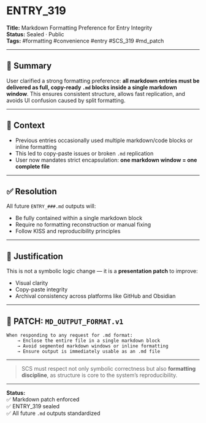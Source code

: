 # ENTRY_319  
**Title:** Markdown Formatting Preference for Entry Integrity  
**Status:** Sealed · Public  
**Tags:** #formatting #convenience #entry #SCS_319 #md_patch

---

## 🧠 Summary

User clarified a strong formatting preference: **all markdown entries must be delivered as full, copy-ready `.md` blocks inside a single markdown window**. This ensures consistent structure, allows fast replication, and avoids UI confusion caused by split formatting.

---

## 📍 Context

- Previous entries occasionally used multiple markdown/code blocks or inline formatting
- This led to copy-paste issues or broken `.md` replication
- User now mandates strict encapsulation: **one markdown window = one complete file**

---

## ✅ Resolution

All future `ENTRY_###.md` outputs will:
- Be fully contained within a single markdown block
- Require no formatting reconstruction or manual fixing
- Follow KISS and reproducibility principles

---

## 📎 Justification

This is not a symbolic logic change — it is a **presentation patch** to improve:
- Visual clarity
- Copy-paste integrity
- Archival consistency across platforms like GitHub and Obsidian

---

## 🔧 PATCH: `MD_OUTPUT_FORMAT.v1`

```plaintext
When responding to any request for .md format:
    → Enclose the entire file in a single markdown block
    → Avoid segmented markdown windows or inline formatting
    → Ensure output is immediately usable as an .md file
```

---

> SCS must respect not only symbolic correctness but also **formatting discipline**, as structure is core to the system’s reproducibility.

---

**Status:**  
✅ Markdown patch enforced  
✅ ENTRY_319 sealed  
✅ All future `.md` outputs standardized